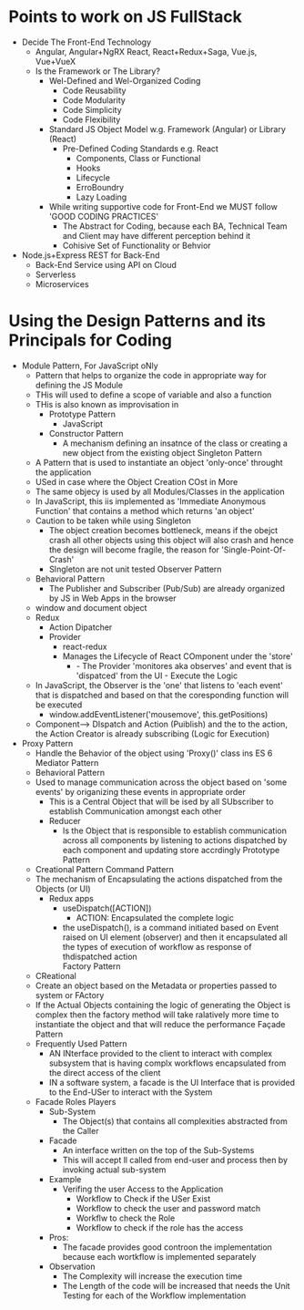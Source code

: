 # Points to work on JS FullStack
- Decide The Front-End Technology
    - Angular, Angular+NgRX React, React+Redux+Saga, Vue.js, Vue+VueX
    - Is the Framework or The Library?
        - Wel-Defined and Wel-Organized Coding
            - Code Reusability
            - Code Modularity
            - Code Simplicity
            - Code Flexibility
        - Standard JS Object Model w.g. Framework (Angular) or Library (React)
            - Pre-Defined Coding Standards e.g. React
                - Components, Class or Functional
                - Hooks
                - Lifecycle
                - ErroBoundry
                - Lazy Loading     
        - While writing supportive code for Front-End we MUST follow 'GOOD CODING PRACTICES'
            - The Abstract for Coding, because each BA, Technical Team and Client may have different perception behind it         
            - Cohisive Set of Functionality or Behvior
- Node.js+Express REST for Back-End
    - Back-End Service using API on Cloud
    - Serverless
    - Microservices

# Using the Design Patterns and its Principals for Coding    
- Module Pattern, For JavaScript oNly
    - Pattern that helps to organize the code in appropriate way for defining the JS Module
    - THis will used to define a scope of variable and also a function
    - THis is also known as improvisation in
        - Prototype Pattern
            - JavaScript
        - Constructor Pattern
            - A mechanism defining an insatnce of the class or creating a new object from the existing object
Singleton Pattern
    - A Pattern that is used to instantiate an object 'only-once' throught the application
    - USed in case where the Object Creation COst in More
    - The same objecy is used by all Modules/Classes in the application
    - In JavaScript, this iis implemented as 'Immediate Anonymous Function' that contains a method which returns 'an object'   
    - Caution to be taken while using Singleton
        - The object creation becomes bottleneck, means if the obejct crash all other objects using this object will also crash and hence the design will become fragile, the reason for 'Single-Point-Of-Crash'
        - SIngleton are not unit tested
Observer Pattern
    - Behavioral Pattern
        - The Publisher and Subscriber (Pub/Sub) are already organized by JS in Web Apps in the browser 
    - window and document object    
    - Redux
        - Action Dipatcher
        - Provider
            - react-redux
            - Manages the Lifecycle of React COmponent under the 'store'
                - <Provider store={store}>
                    - The Provider 'monitores aka observes' and event that is 'dispatced' from the UI
                        - Execute the Logic
    - In JavaScript, the Observer is the 'one' that listens to 'each event' that is dispatched and based on that the coresponding function will be executed
        - window.addEventListener('mousemove', this.getPositions)        
    - Component--> DIspatch and Action (Puiblish) and the to the action, the Action Creator is already subscribing (Logic for Execution)                   
- Proxy Pattern
    - Handle the Behavior of the object using 'Proxy()' class ins ES 6     
Mediator Pattern
    - Behavioral Pattern
    - Used to manage communication across the object based on 'some events' by origanizing these events in appropriate order
        - This is a Central Object that will be ised by all SUbscriber to establish Communication amongst each other
        - Reducer
            - Is the Object that is responsible to establish communication across all components by listening to actions dispatched by each component and updating store accrdingly
Prototype Pattern
    - Creational Pattern
Command Pattern
    - The mechanism of Encapsulating the actions dispatched from the Objects (or UI)
        -  Redux apps
            - useDispatch([ACTION])
                - ACTION: Encapsulated the complete logic
            - the useDispatch(), is a command initiated based on Event raised on UI element (observer) and then it encapsulated all the types of execution of workflow as response of thdispatched action    
Factory Pattern
    - CReational
    - Create an object based on the Metadata or properties passed to system or FActory
    - If the Actual Objects containing the logic of generating the Object is complex then the factory method will take ralatively more time to instantiate the object and that will reduce the performance
Façade Pattern
    - Frequently Used Pattern
        - AN INterface provided to the client to interact with complex subsystem that is having complx workflows encapsulated from the direct access of the client
        - IN a software system, a facade is the UI Interface that is provided to the End-USer to interact with the System
    - Facade Roles Players
        - Sub-System
            - The Object(s) that contains all complexities abstracted from the Caller
        - Facade
            - An interface written on the top of the Sub-Systems
            - This will accept ll called from end-user and process then by invoking actual sub-system         
        - Example
            - Verifing the user Access to the Application
                - Workflow to Check if the USer Exist
                - Workflow to check the user and password match
                - Workflw to check the Role
                - Workflow to check if the role has the access    
        - Pros:
            - The facade provides good controon the implementation because each wortkflow is implemented separately 
        - Observation
            - The Complexity will increase the execution time
            - The Length of the code will be increased that needs the Unit Testing for each of the Workflow implementation           